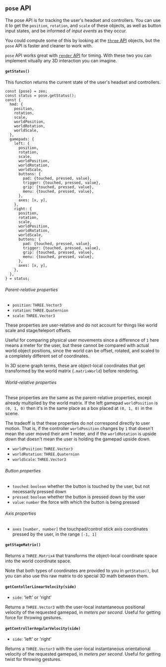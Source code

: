 ## `pose` API

The pose API is for tracking the user's headset and controllers. You can use it to get the `position`, `rotation`, and `scale` of these objects, as well as button input states, and be informed of _input events_ as they occur.

You could compute some of this by looking at the [`three` API](/docs/three-api) objects, but the `pose` API is faster and cleaner to work with.

`pose` API works great with [`render` API](/docs/render-api) for timing. With these two you can implement vitually any 3D interaction you can imagine.

#### `getStatus()`

This function returns the current state of the user's headset and controllers.

```
const {pose} = zeo;
const status = pose.getStatus();
const {
  hmd: {
    position,
    rotation,
    scale,
    worldPosition,
    worldRotation,
    worldScale,
  },
  gamepads: {
    left: {
      position,
      rotation,
      scale,
      worldPosition,
      worldRotation,
      worldScale,
      buttons: {
        pad: {touched, pressed, value},
        trigger: {touched, pressed, value},
        grip: {touched, pressed, value},
        menu: {touched, pressed, value},
      },
      axes: [x, y],
    },
    right: {
      position,
      rotation,
      scale,
      worldPosition,
      worldRotation,
      worldScale,
      buttons: {
        pad: {touched, pressed, value},
        trigger: {touched, pressed, value},
        grip: {touched, pressed, value},
        menu: {touched, pressed, value},
      },
      axes: [x, y],
    },
  },
} = status;
```

###### Parent-relative properties

- `position`: `THREE.Vector3`
- `rotation`: `THREE.Quaternion`
- `scale`: `THREE.Vector3`

These properties are user-relative and do not account for things like world scale and stage/teleport offsets.

Useful for comparing physical user movements since a difference of `1` here means a meter for the user, but these cannot be compared with actual world object positions, since the world can be offset, rotated, and scaled to a completely different set of coordinates.

In 3D scene graph terms, these are object-local coordinates that get transformed by the world matrix (`.matrixWorld`) before rendering.

###### World-relative properties

These properties are the same as the parent-relative properties, except already multiplied by the world matrix. If the left gamepad `worldPosition` is `(0, 1, 0)` then it's in the same place as a box placed at `(0, 1, 0)` in the scene.

The tradeoff is that these properties do not correspond directly to user motion. That is, if the controller `worldPosition` changes by `1` that doesn't mean the user moved their arm 1 meter, and if the `worldRotation`  is upside down that doesn't mean the user is holding the gamepad upside down.

- `worldPosition`: `THREE.Vector3`
- `worldRotation`: `THREE.Quaternion`
- `worldScale`: `THREE.Vector3`

###### Button properties

- `touched`: `boolean` whether the button is touched by the user, but not necessarily pressed down
- `pressed`: `boolean` whether the button is pressed down by the user
- `value`: `number` the force with which the button is being pressed

###### Axis properties

- `axes` `[number, number]` the touchpad/control stick axis coordinates pressed by the user, in the range `[-1, 1]`

#### `getStageMatrix()`

Returns a `THREE.Matrix4` that transforms the object-local coordinate space into the world coordinate space.

Note that both types of coordinates are provided to you in `getStatus()`, but you can also use this raw matrix to do special 3D math between them.

#### `getContollerLinearVelocity(side)`

- `side`: 'left' or 'right'

Returns a `THREE.Vector3` with the user-local instantaneous positional velocity of the requested gamepad, in _meters per second_. Useful for getting force for throwing gestures.

#### `getControllerAngularVelocity(side)`

- `side`: 'left' or 'right'

Returns a `THREE.Vector3` with the user-local instantaneous orientational velocity of the requested gamepad, in _meters per second_. Useful for getting twist for throwing gestures.

